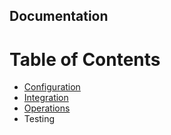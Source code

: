 Documentation
---

Table of Contents
=================

 * [Configuration](configuration.md)
 * [Integration](integration.md)
 * [Operations](operations.md)
 * Testing
